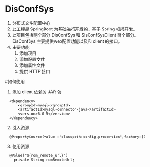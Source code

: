 # DisConfSys
1. 分布式文件配置中心
2. 此工程是 SpringBoot 为基础进行开发的，基于 Spring 框架开发。
3. 此项目包括两个部分 DisConfSys 和 SisConfSysClient 两个部分。DisConfSys 主要提供web配置功能以及和 client 的接口。
4. 主要功能
    1. 添加项目
    2. 添加配置文件
    3. 添加属性文件
    4. 提供 HTTP 接口
    
#如何使用
  1. 添加 client 依赖的 JAR 包
  ~~~
    <dependency>
    	<groupId>mysql</groupId>
    	<artifactId>mysql-connector-java</artifactId>
    	<version>6.0.5</version>
    </dependency>
  ~~~
  2. 引入资源
  ~~~
    @PropertySource(value ="classpath:config.properties",factory=})
  ~~~
  
  3. 使用资源
  ~~~
    @Value("${rom_remote_url}")
	  private String romRemoteUrl;
  ~~~
  
